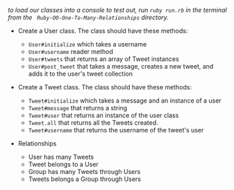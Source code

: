 _to load our classes into a console to test out, run `ruby run.rb` in the terminal from the `
Ruby-OO-One-To-Many-Relationships` directory._

* Create a User class. The class should have these methods:
  * `User#initialize` which takes a username
  * `User#username` reader method
  * `User#tweets` that returns an array of Tweet instances
  * `User#post_tweet` that takes a message, creates a new tweet, and adds it to the user's tweet collection
* Create a Tweet class. The class should have these methods:
  * `Tweet#initialize` which takes a message and an instance of a user
  * `Tweet#message` that returns a string
  * `Tweet#user` that returns an instance of the user class
  * `Tweet.all` that returns all the Tweets created.
  * `Tweet#username` that returns the username of the tweet's user
  
* Relationships
  * User has many Tweets
  * Tweet belongs to a User
  * Group has many Tweets through Users
  * Tweets belongs a Group through Users
